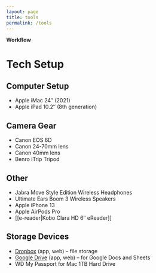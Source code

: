 ```yaml
---
layout: page
title: tools
permalink: /tools
---
```


<b>Workflow</b>

<h1>Tech Setup</h1>

## Computer Setup

- Apple iMac 24″ (2021)
- Apple iPad 10.2″ (8th generation)

## Camera Gear

- Canon EOS 6D
- Canon 24-70mm lens
- Canon 40mm lens
- Benro iTrip Tripod

## Other

- Jabra Move Style Edition Wireless Headphones
- Ultimate Ears Boom 3 Wireless Speakers
- Apple iPhone 13
- Apple AirPods Pro
- [[e-reader|Kobo Clara HD 6″ eReader]]

## Storage Devices

- [Dropbox](https://www.dropbox.com/) (app, web) – file storage
- [Google Drive](https://drive.google.com/) (app, web) – for Google Docs and Sheets
- WD My Passport for Mac 1TB Hard Drive


<style>
  .wrapper {
    max-width: 58em;
  }
</style>